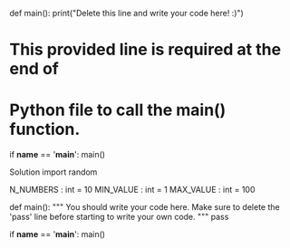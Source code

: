 def main():
    print("Delete this line and write your code here! :)")


# This provided line is required at the end of
# Python file to call the main() function.
if __name__ == '__main__':
    main()

    
Solution
import random

N_NUMBERS : int = 10
MIN_VALUE : int = 1
MAX_VALUE : int = 100

def main():
    """
    You should write your code here. Make sure to delete 
    the 'pass' line before starting to write your own code.
    """
    pass

if __name__ == '__main__':
    main()